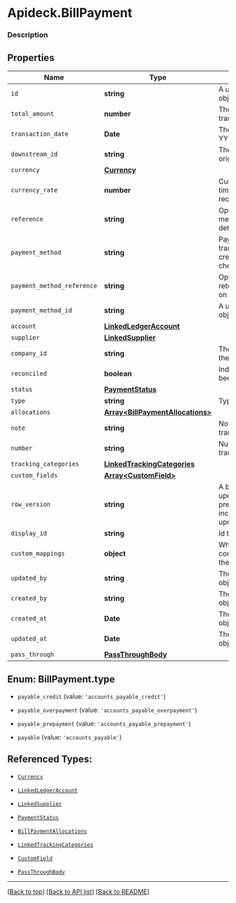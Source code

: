 # Apideck.BillPayment

### Description

## Properties
Name | Type | Description | Notes
------------ | ------------- | ------------- | -------------
`id` | **string** | A unique identifier for an object. | 
`total_amount` | **number** | The total amount of the transaction or record | 
`transaction_date` | **Date** | The date of the transaction - YYYY:MM::DDThh:mm:ss.sTZD | 
`downstream_id` | **string** | The third-party API ID of original entity | [optional] 
`currency` | [**Currency**](Currency.md) |  | [optional] 
`currency_rate` | **number** | Currency Exchange Rate at the time entity was recorded/generated. | [optional] 
`reference` | **string** | Optional transaction reference message ie: Debit remittance detail. | [optional] 
`payment_method` | **string** | Payment method used for the transaction, such as cash, credit card, bank transfer, or check | [optional] 
`payment_method_reference` | **string** | Optional reference message returned by payment method on processing | [optional] 
`payment_method_id` | **string** | A unique identifier for an object. | [optional] 
`account` | [**LinkedLedgerAccount**](LinkedLedgerAccount.md) |  | [optional] 
`supplier` | [**LinkedSupplier**](LinkedSupplier.md) |  | [optional] 
`company_id` | **string** | The company or subsidiary id the transaction belongs to | [optional] 
`reconciled` | **boolean** | Indicates if the transaction has been reconciled. | [optional] 
`status` | [**PaymentStatus**](PaymentStatus.md) |  | [optional] 
`type` | **string** | Type of payment | [optional] 
`allocations` | [**Array&lt;BillPaymentAllocations&gt;**](BillPaymentAllocations.md) |  | [optional] 
`note` | **string** | Note associated with the transaction | [optional] 
`number` | **string** | Number associated with the transaction | [optional] 
`tracking_categories` | [**LinkedTrackingCategories**](LinkedTrackingCategories.md) |  | [optional] 
`custom_fields` | [**Array&lt;CustomField&gt;**](CustomField.md) |  | [optional] 
`row_version` | **string** | A binary value used to detect updates to a object and prevent data conflicts. It is incremented each time an update is made to the object. | [optional] 
`display_id` | **string** | Id to be displayed. | [optional] 
`custom_mappings` | **object** | When custom mappings are configured on the resource, the result is included here. | [optional] 
`updated_by` | **string** | The user who last updated the object. | [optional] 
`created_by` | **string** | The user who created the object. | [optional] 
`created_at` | **Date** | The date and time when the object was created. | [optional] 
`updated_at` | **Date** | The date and time when the object was last updated. | [optional] 
`pass_through` | [**PassThroughBody**](PassThroughBody.md) |  | [optional] 





<a name="BillPaymentType"></a>
## Enum: BillPayment.type


* `payable_credit` (value: `'accounts_payable_credit'`)

* `payable_overpayment` (value: `'accounts_payable_overpayment'`)

* `payable_prepayment` (value: `'accounts_payable_prepayment'`)

* `payable` (value: `'accounts_payable'`)




## Referenced Types:




* [`Currency`](Currency.md)





* [`LinkedLedgerAccount`](LinkedLedgerAccount.md)
* [`LinkedSupplier`](LinkedSupplier.md)


* [`PaymentStatus`](PaymentStatus.md)

* [`BillPaymentAllocations`](BillPaymentAllocations.md)


* [`LinkedTrackingCategories`](LinkedTrackingCategories.md)
* [`CustomField`](CustomField.md)







* [`PassThroughBody`](PassThroughBody.md)

---

[[Back to top]](#) [[Back to API list]](../../../../README.md#documentation-for-api-endpoints) [[Back to README]](../../../../README.md)


